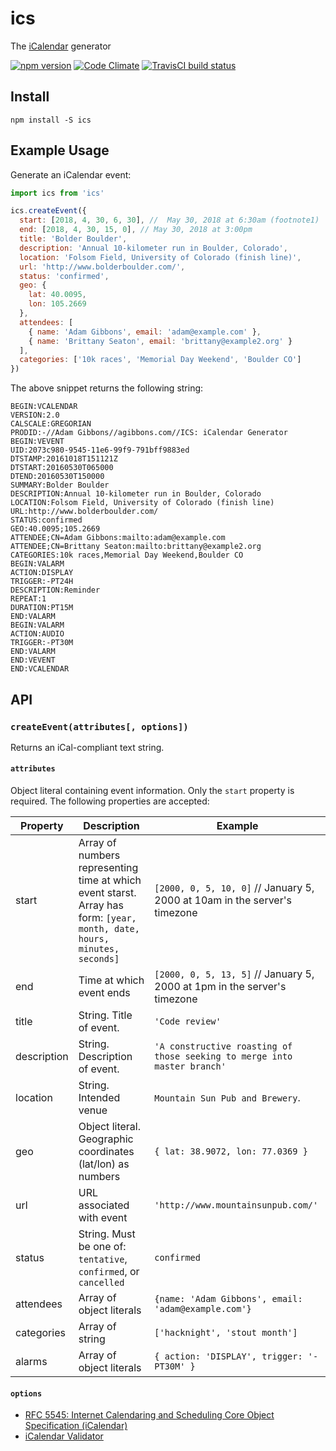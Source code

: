 ics
==================

The [iCalendar](http://tools.ietf.org/html/rfc5545) generator

[![npm version](https://badge.fury.io/js/ics.svg)](http://badge.fury.io/js/ics)
[![Code Climate](https://codeclimate.com/github/adamgibbons/ics/badges/gpa.svg)](https://codeclimate.com/github/adamgibbons/ics)
[![TravisCI build status](https://travis-ci.org/adamgibbons/ics.svg?branch=master)](https://travis-ci.org/adamgibbons/ics.svg?branch=master)

## Install

`npm install -S ics`

## Example Usage

Generate an iCalendar event:

```javascript
import ics from 'ics'

ics.createEvent({
  start: [2018, 4, 30, 6, 30], //  May 30, 2018 at 6:30am (footnote1)
  end: [2018, 4, 30, 15, 0], // May 30, 2018 at 3:00pm
  title: 'Bolder Boulder',
  description: 'Annual 10-kilometer run in Boulder, Colorado',
  location: 'Folsom Field, University of Colorado (finish line)',
  url: 'http://www.bolderboulder.com/',
  status: 'confirmed',
  geo: {
    lat: 40.0095,
    lon: 105.2669
  },
  attendees: [
    { name: 'Adam Gibbons', email: 'adam@example.com' },
    { name: 'Brittany Seaton', email: 'brittany@example2.org' }
  ],
  categories: ['10k races', 'Memorial Day Weekend', 'Boulder CO']
})
```

The above snippet returns the following string:

```
BEGIN:VCALENDAR
VERSION:2.0
CALSCALE:GREGORIAN
PRODID:-//Adam Gibbons//agibbons.com//ICS: iCalendar Generator
BEGIN:VEVENT
UID:2073c980-9545-11e6-99f9-791bff9883ed
DTSTAMP:20161018T151121Z
DTSTART:20160530T065000
DTEND:20160530T150000
SUMMARY:Bolder Boulder
DESCRIPTION:Annual 10-kilometer run in Boulder, Colorado
LOCATION:Folsom Field, University of Colorado (finish line)
URL:http://www.bolderboulder.com/
STATUS:confirmed
GEO:40.0095;105.2669
ATTENDEE;CN=Adam Gibbons:mailto:adam@example.com
ATTENDEE;CN=Brittany Seaton:mailto:brittany@example2.org
CATEGORIES:10k races,Memorial Day Weekend,Boulder CO
BEGIN:VALARM
ACTION:DISPLAY
TRIGGER:-PT24H
DESCRIPTION:Reminder
REPEAT:1
DURATION:PT15M
END:VALARM
BEGIN:VALARM
ACTION:AUDIO
TRIGGER:-PT30M
END:VALARM
END:VEVENT
END:VCALENDAR

```

## API

### `createEvent(attributes[, options])`

Returns an iCal-compliant text string.

#### `attributes`

Object literal containing event information.
Only the `start` property is required.
The following properties are accepted:

| Property      | Description   | Example  |
| ------------- | ------------- | ----------
| start         | Array of numbers representing time at which event starst. Array has form: `[year, month, date, hours, minutes, seconds]` | `[2000, 0, 5, 10, 0]` // January 5, 2000 at 10am in the server's timezone
| end           | Time at which event ends | `[2000, 0, 5, 13, 5]` // January 5, 2000 at 1pm in the server's timezone
| title         | String. Title of event. | `'Code review'`
| description   | String. Description of event. | `'A constructive roasting of those seeking to merge into master branch'`
| location      | String. Intended venue | `Mountain Sun Pub and Brewery`.
| geo           | Object literal. Geographic coordinates (lat/lon) as numbers | `{ lat: 38.9072, lon: 77.0369 }`
| url           | URL associated with event | `'http://www.mountainsunpub.com/'`
| status        | String. Must be one of: `tentative`, `confirmed`, or `cancelled` | `confirmed`
| attendees     | Array of object literals | `{name: 'Adam Gibbons', email: 'adam@example.com'}`
| categories    | Array of string | `['hacknight', 'stout month']`
| alarms        | Array of object literals | `{ action: 'DISPLAY', trigger: '-PT30M' }`

#### `options`

- [RFC 5545: Internet Calendaring and Scheduling Core Object Specification (iCalendar)](http://tools.ietf.org/html/rfc5545)
- [iCalendar Validator](http://icalendar.org/validator.html#results)

